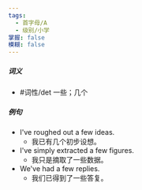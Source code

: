 ```yaml
---
tags:
  - 首字母/A
  - 级别/小学
掌握: false
模糊: false
---
```

##### 词义
- #词性/det  一些；几个
##### 例句
- I've roughed out a few ideas.
	- 我已有几个初步设想。
- I've simply extracted a few figures.
	- 我只是摘取了一些数据。
- We've had a few replies.
	- 我们已得到了一些答复。
